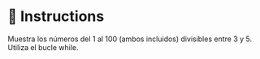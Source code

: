 # 📝 Instructions

Muestra los números del 1 al 100 (ambos incluidos) divisibles entre 3 y 5. Utiliza el bucle while.